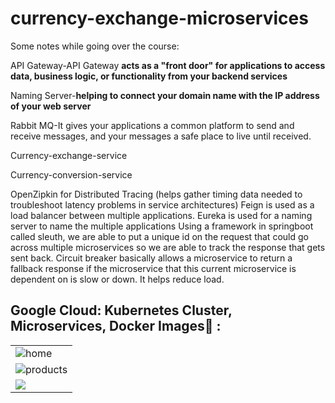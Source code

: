 # currency-exchange-microservices
Some notes while going over the course: 

API Gateway-API Gateway **acts as a "front door" for applications to access data, business logic, or functionality from your backend services**

Naming Server-**helping to connect your domain name with the IP address of your web server**

Rabbit MQ-It gives your applications a common platform to send and receive messages, and your messages a safe place to live until received.

Currency-exchange-service

Currency-conversion-service

OpenZipkin for Distributed Tracing (helps gather timing data needed to troubleshoot latency problems in service architectures)
Feign is used as a load balancer between multiple applications.
Eureka is used for a naming server to name the multiple applications
Using a framework in springboot called sleuth, we are able to put a unique id on the request that could go across multiple microservices so we are able to track the response that gets sent back. 
Circuit breaker basically allows a microservice to return a fallback response if the microservice that this current microservice is dependent on is slow or down. It helps reduce load.

## Google Cloud: Kubernetes Cluster, Microservices, Docker Images🙈 :


<table>
  <tr>
    <td><img src="https://user-images.githubusercontent.com/50753562/198386399-df008d87-fea5-4871-a0f7-ced36aafba08.png" alt="home" /></td>
  </tr>
  <tr>
    <td><img src="https://user-images.githubusercontent.com/50753562/198386403-da483afc-bcc3-4a67-8e44-d64c6f33c179.png" alt="products" /></td>
  </tr>
  <tr>
    <td><img src="https://user-images.githubusercontent.com/50753562/198386409-677ea657-bcf2-4d99-a2f8-f75972754512.png" /></td>
  </tr>
</table>

